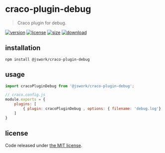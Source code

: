 # craco-plugin-debug
> Craco plugin for debug.

[![version][version-image]][version-url]
[![license][license-image]][license-url]
[![size][size-image]][size-url]
[![download][download-image]][download-url]

## installation
```shell
npm install @jswork/craco-plugin-debug
```

## usage
```js
import cracoPluginDebug from '@jswork/craco-plugin-debug';

// craco.config.js
module.exports = {
    plugins: [
        { plugin: cracoPluginDebug , options: { filename: 'debug.log'} }
    ]
}
```

## license
Code released under [the MIT license](https://github.com/afeiship/craco-plugin-debug/blob/master/LICENSE.txt).

[version-image]: https://img.shields.io/npm/v/@jswork/craco-plugin-debug
[version-url]: https://npmjs.org/package/@jswork/craco-plugin-debug

[license-image]: https://img.shields.io/npm/l/@jswork/craco-plugin-debug
[license-url]: https://github.com/afeiship/craco-plugin-debug/blob/master/LICENSE.txt

[size-image]: https://img.shields.io/bundlephobia/minzip/@jswork/craco-plugin-debug
[size-url]: https://github.com/afeiship/craco-plugin-debug/blob/master/dist/craco-plugin-debug.min.js

[download-image]: https://img.shields.io/npm/dm/@jswork/craco-plugin-debug
[download-url]: https://www.npmjs.com/package/@jswork/craco-plugin-debug

